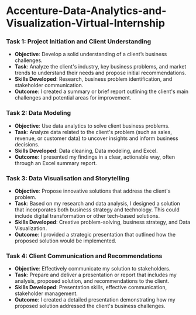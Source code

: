 # Accenture-Data-Analytics-and-Visualization-Virtual-Internship

### Task 1: **Project Initiation and Client Understanding**
- **Objective**: Develop a solid understanding of a client’s business challenges.
- **Task**: Analyze the client's industry, key business problems, and market trends to understand their needs and propose initial recommendations.
- **Skills Developed**: Research, business problem identification, and stakeholder communication.
- **Outcome**: I created a summary or brief report outlining the client's main challenges and potential areas for improvement.

### Task 2: **Data Modeling**
- **Objective**: Use data analytics to solve client business problems.
- **Task**: Analyze data related to the client's problem (such as sales, revenue, or customer data) to uncover insights and inform business decisions.
- **Skills Developed**: Data cleaning, Data modeling, and Excel.
- **Outcome**: I presented my findings in a clear, actionable way, often through an Excel summary report.

### Task 3: **Data Visualisation and Storytelling**
- **Objective**: Propose innovative solutions that address the client's problem.
- **Task**: Based on my research and data analysis, I designed a solution that incorporates both business strategy and technology. This could include digital transformation or other tech-based solutions.
- **Skills Developed**: Creative problem-solving, business strategy, and Data Visualization.
- **Outcome**: I provided a strategic presentation that outlined how the proposed solution would be implemented.

### Task 4: **Client Communication and Recommendations**
- **Objective**: Effectively communicate my solution to stakeholders.
- **Task**: Prepare and deliver a presentation or report that includes my analysis, proposed solution, and recommendations to the client.
- **Skills Developed**: Presentation skills, effective communication, stakeholder management.
- **Outcome**: I created a detailed presentation demonstrating how my proposed solution addressed the client's business challenges.
